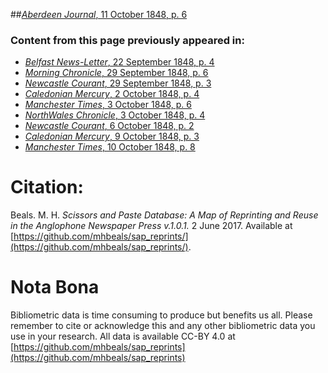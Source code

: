 ##[*Aberdeen Journal*, 11 October 1848, p. 6](https://mhbeals.github.io/sap_html/Aberdeen-Journal/Aberdeen-Journal-11-October-1848-p-6)

### Content from this page previously appeared in:
+ [*Belfast News-Letter*, 22 September 1848, p. 4](https://mhbeals.github.io/sap_html/Belfast-News-Letter/Belfast-News-Letter-22-September-1848-p-4)
+ [*Morning Chronicle*, 29 September 1848, p. 6](https://mhbeals.github.io/sap_html/Morning-Chronicle/Morning-Chronicle-29-September-1848-p-6)
+ [*Newcastle Courant*, 29 September 1848, p. 3](https://mhbeals.github.io/sap_html/Newcastle-Courant/Newcastle-Courant-29-September-1848-p-3)
+ [*Caledonian Mercury*, 2 October 1848, p. 4](https://mhbeals.github.io/sap_html/Caledonian-Mercury/Caledonian-Mercury-2-October-1848-p-4)
+ [*Manchester Times*, 3 October 1848, p. 6](https://mhbeals.github.io/sap_html/Manchester-Times/Manchester-Times-3-October-1848-p-6)
+ [*NorthWales Chronicle*, 3 October 1848, p. 4](https://mhbeals.github.io/sap_html/NorthWales-Chronicle/NorthWales-Chronicle-3-October-1848-p-4)
+ [*Newcastle Courant*, 6 October 1848, p. 2](https://mhbeals.github.io/sap_html/Newcastle-Courant/Newcastle-Courant-6-October-1848-p-2)
+ [*Caledonian Mercury*, 9 October 1848, p. 3](https://mhbeals.github.io/sap_html/Caledonian-Mercury/Caledonian-Mercury-9-October-1848-p-3)
+ [*Manchester Times*, 10 October 1848, p. 8](https://mhbeals.github.io/sap_html/Manchester-Times/Manchester-Times-10-October-1848-p-8)
                    
# Citation: 

Beals. M. H. *Scissors and Paste Database: A Map of Reprinting and Reuse in the Anglophone Newspaper Press v.1.0.1.* 2 June 2017. Available at [https://github.com/mhbeals/sap_reprints/](https://github.com/mhbeals/sap_reprints/). 
                    
# Nota Bona

Bibliometric data is time consuming to produce but benefits us all. Please remember to cite or acknowledge this and any other bibliometric data you use in your research. All data is available CC-BY 4.0 at [https://github.com/mhbeals/sap_reprints](https://github.com/mhbeals/sap_reprints)